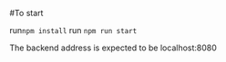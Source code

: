 #To start

run```npm install```
run ```npm run start```

The backend address is expected to be localhost:8080

